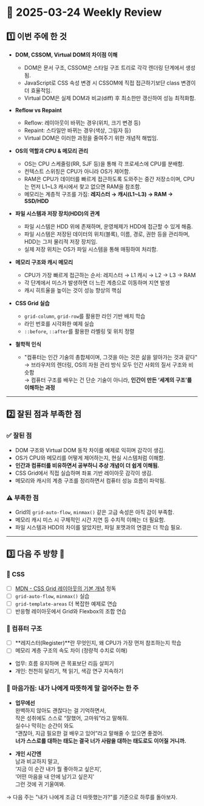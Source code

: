 # 📝 2025-03-24 Weekly Review

## 1️⃣ 이번 주에 한 것

- **DOM, CSSOM, Virtual DOM의 차이점 이해**
  - DOM은 문서 구조, CSSOM은 스타일 구조 트리로 각각 렌더링 단계에서 생성됨.
  - JavaScript로 CSS 속성 변경 시 CSSOM에 직접 접근하기보단 class 변경이 더 효율적임.
  - Virtual DOM은 실제 DOM과 비교(diff) 후 최소한만 갱신하여 성능 최적화함.

- **Reflow vs Repaint**
  - Reflow: 레이아웃이 바뀌는 경우(위치, 크기 변경 등)
  - Repaint: 스타일만 바뀌는 경우(색상, 그림자 등)
  - Virtual DOM은 이러한 과정을 줄여주기 위한 개념적 해법임.

- **OS의 역할과 CPU & 메모리 관리**
  - OS는 CPU 스케줄링(RR, SJF 등)을 통해 각 프로세스에 CPU를 분배함.
  - 컨텍스트 스위칭은 CPU가 아니라 OS가 제어함.
  - RAM은 CPU가 데이터를 빠르게 접근하도록 도와주는 중간 저장소이며, CPU는 먼저 L1~L3 캐시에서 찾고 없으면 RAM을 참조함.
  - 메모리는 계층적 구조를 가짐: **레지스터 → 캐시(L1~L3) → RAM → SSD/HDD**

- **파일 시스템과 저장 장치(HDD)의 관계**
  - 파일 시스템은 HDD 위에 존재하며, 운영체제가 HDD에 접근할 수 있게 해줌.
  - 파일 시스템은 저장된 데이터의 위치(블록), 이름, 경로, 권한 등을 관리하며, HDD는 그저 물리적 저장 장치임.
  - 실제 저장 위치는 OS가 파일 시스템을 통해 매핑하여 처리함.

- **메모리 구조와 캐시 메모리**
  - CPU가 가장 빠르게 접근하는 순서: 레지스터 → L1 캐시 → L2 → L3 → RAM
  - 각 단계에서 미스가 발생하면 더 느린 계층으로 이동하며 지연 발생
  - 캐시 히트율을 높이는 것이 성능 향상의 핵심

- **CSS Grid 실습**
  - `grid-column`, `grid-row`를 활용한 라인 기반 배치 학습
  - 라인 번호를 시각화한 예제 실습
  - `::before`, `::after`를 활용한 라벨링 및 위치 정렬

- **철학적 인식**
  - "컴퓨터는 인간 기술의 총합체이며, 그것을 아는 것은 삶을 알아가는 것과 같다"  
    → 브라우저의 렌더링, OS의 자원 관리 방식 모두 인간 사회의 질서 구조와 비슷함  
    → 컴퓨터 구조를 배우는 건 단순 기술이 아니라, **인간이 만든 ‘세계의 구조’를 이해하는 과정**

---

## 2️⃣ 잘된 점과 부족한 점

### ✅ 잘된 점

- DOM 구조와 Virtual DOM 동작 차이를 예제로 익히며 감각이 생김.
- OS가 CPU와 메모리를 어떻게 제어하는지, 현실 시스템처럼 이해함.
- **인간과 컴퓨터를 비유하면서 공부하니 추상 개념이 더 쉽게 이해됨.**
- CSS Grid에서 직접 실습하며 좌표 기반 레이아웃 감각이 생김.
- 메모리와 캐시의 계층 구조를 정리하면서 컴퓨터 성능 흐름이 파악됨.

### ⚠️ 부족한 점

- Grid의 `grid-auto-flow`, `minmax()` 같은 고급 속성은 아직 감이 부족함.
- 메모리 캐시 미스 시 구체적인 시간 지연 등 수치적 이해는 더 필요함.
- 파일 시스템과 HDD의 차이를 알았지만, 파일 포맷과의 연결은 더 학습 필요.

---

## 3️⃣ 다음 주 방향 🎯

### 📌 CSS
- [ ] [MDN - CSS Grid 레이아웃의 기본 개념](https://developer.mozilla.org/ko/docs/Web/CSS/CSS_grid_layout/Basic_concepts_of_grid_layout) 정독
- [ ] `grid-auto-flow`, `minmax()` 실습
- [ ] `grid-template-areas` 더 복잡한 예제로 연습
- [ ] 반응형 레이아웃에서 Grid와 Flexbox의 조합 연습

### 📌 컴퓨터 구조
- [ ] **레지스터(Register)**란 무엇인지, 왜 CPU가 가장 먼저 참조하는지 학습
- [ ] 메모리 계층 구조의 속도 차이 (정량적 수치로 이해)
- 업무: 흐름 유지하며 큰 목표보단 리듬 살피기
- 개인: 천천히 달리기, 책 읽기, 색감 연구 지속하기

### 💭 마음가짐: 내가 나에게 따뜻하게 말 걸어주는 한 주

- **업무에선**  
  완벽하지 않아도 괜찮다는 걸 기억하면서,  
  작은 성취에도 스스로 “잘했어, 고마워”라고 말해줘.  
  실수나 막히는 순간이 와도  
  “괜찮아, 지금 필요한 걸 배우고 있어”라고 말해줄 수 있으면 좋겠어.  
  **너가 스스로를 대하는 태도는 결국 너가 사람을 대하는 태도로도 이어질 거니까.**

- **개인 시간엔**  
  남과 비교하지 말고,  
  ‘지금 이 순간 내가 뭘 좋아하고 싶은지’,  
  ‘어떤 마음을 내 안에 남기고 싶은지’  
  그런 것에 귀 기울여봐.

→ 다음 주는 "내가 나에게 조금 더 따뜻했는가?"를 기준으로 하루를 돌아보자.
